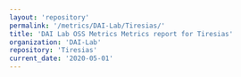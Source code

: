 ```yaml
---
layout: 'repository'
permalink: '/metrics/DAI-Lab/Tiresias/'
title: 'DAI Lab OSS Metrics Metrics report for Tiresias'
organization: 'DAI-Lab'
repository: 'Tiresias'
current_date: '2020-05-01'
---
```

